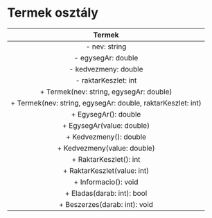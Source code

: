 # Termek osztály

|        Termek        |
|:---------------------:|
| - nev: string         |
| - egysegAr: double    |
| - kedvezmeny: double  |
| - raktarKeszlet: int  |
| + Termek(nev: string, egysegAr: double) |
| + Termek(nev: string, egysegAr: double, raktarKeszlet: int) |
| + EgysegAr(): double  |
| + EgysegAr(value: double) |
| + Kedvezmeny(): double |
| + Kedvezmeny(value: double) |
| + RaktarKeszlet(): int |
| + RaktarKeszlet(value: int) |
| + Informacio(): void  |
| + Eladas(darab: int): bool |
| + Beszerzes(darab: int): void |

